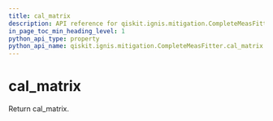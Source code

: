 ```yaml
---
title: cal_matrix
description: API reference for qiskit.ignis.mitigation.CompleteMeasFitter.cal_matrix
in_page_toc_min_heading_level: 1
python_api_type: property
python_api_name: qiskit.ignis.mitigation.CompleteMeasFitter.cal_matrix
---
```


# cal\_matrix

Return cal\_matrix.

